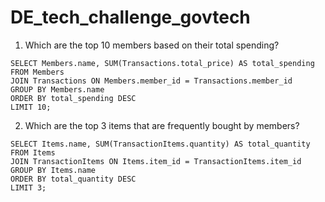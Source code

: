 # DE_tech_challenge_govtech

1. Which are the top 10 members based on their total spending?
````
SELECT Members.name, SUM(Transactions.total_price) AS total_spending
FROM Members
JOIN Transactions ON Members.member_id = Transactions.member_id
GROUP BY Members.name
ORDER BY total_spending DESC
LIMIT 10;
````

2. Which are the top 3 items that are frequently bought by members?

````
SELECT Items.name, SUM(TransactionItems.quantity) AS total_quantity
FROM Items
JOIN TransactionItems ON Items.item_id = TransactionItems.item_id
GROUP BY Items.name
ORDER BY total_quantity DESC
LIMIT 3;


````